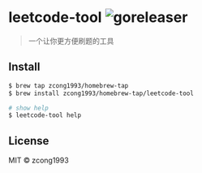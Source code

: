 # leetcode-tool ![goreleaser](https://github.com/zcong1993/leetcode-tool/workflows/goreleaser/badge.svg)
<!--
[![Go Report Card](https://goreportcard.com/badge/github.com/zcong1993/leetcode-tool)](https://goreportcard.com/report/github.com/zcong1993/leetcode-tool)
-->

> 一个让你更方便刷题的工具

## Install

```bash
$ brew tap zcong1993/homebrew-tap
$ brew install zcong1993/homebrew-tap/leetcode-tool

# show help
$ leetcode-tool help
```

## License

MIT &copy; zcong1993
